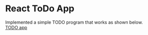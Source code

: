 # React ToDo App

Implemented a simple TODO program that works as shown below. <br />
[TODO app](http://todomvc.com/examples/vanillajs/)
